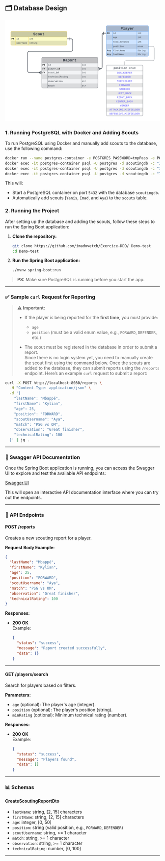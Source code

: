 ## 🗂️ Database Design

![Database Design](./docs/db-design.png)

### 1. **Running PostgreSQL with Docker and Adding Scouts**

To run PostgreSQL using Docker and manually add scouts to the database, use the following command:

```bash
docker run --name postgres-container -e POSTGRES_PASSWORD=tmpPass -e POSTGRES_USER=postgres -e POSTGRES_DB=scoutingdb -p 5432:5432 -d postgres:13 && \
docker exec -it postgres-container psql -U postgres -d scoutingdb -c "INSERT INTO scout (username) VALUES ('Yanis');" && \
docker exec -it postgres-container psql -U postgres -d scoutingdb -c "INSERT INTO scout (username) VALUES ('Imad');" && \
docker exec -it postgres-container psql -U postgres -d scoutingdb -c "INSERT INTO scout (username) VALUES ('Aya');"
```

This will:
- Start a PostgreSQL container on port `5432` with the database `scoutingdb`.
- Automatically add scouts (`Yanis`, `Imad`, and `Aya`) to the `scouts` table.

### 2. **Running the Project**

After setting up the database and adding the scouts, follow these steps to run the Spring Boot application:

1. **Clone the repository:**
   ```bash
   git clone https://github.com/imadovetch/Exercice-DDD/ Demo-test
   cd Demo-test
   ```

2. **Run the Spring Boot application:**
   ```bash
   ./mvnw spring-boot:run
   ```

> **PS:** Make sure PostgreSQL is running before you start the app.

---

### ✅ **Sample `curl` Request for Reporting**

> ⚠️ **Important:**  
> - If the player is being reported for the **first time**, you must provide:
>   - `age`
>   - `position` (must be a valid enum value, e.g., `FORWARD`, `DEFENDER`, etc.)
> 
> - The scout must be registered in the database in order to submit a report.  
> Since there is no login system yet, you need to manually create the scout first using the command below.
Once the scouts are added to the database, they can submit reports using the `/reports` endpoint. Here’s an example `curl` request to submit a report:

```bash
curl -X POST http://localhost:8080/reports \
  -H "Content-Type: application/json" \
  -d '{
    "lastName": "Mbappé",
    "firstName": "Kylian",
    "age": 25,
    "position": "FORWARD",
    "scoutUsername": "Aya",
    "match": "PSG vs OM",
    "observation": "Great finisher",
    "technicalRating": 100
  }' | jq .
```

---

### 🔗 **Swagger API Documentation**

Once the Spring Boot application is running, you can access the Swagger UI to explore and test the available API endpoints:

[Swagger UI](http://localhost:8080/swagger-ui/index.html) 

This will open an interactive API documentation interface where you can try out the endpoints.

---

### 📝 **API Endpoints**

#### **POST /reports**
Creates a new scouting report for a player.

**Request Body Example:**
```json
{
  "lastName": "Mbappé",
  "firstName": "Kylian",
  "age": 25,
  "position": "FORWARD",
  "scoutUsername": "Aya",
  "match": "PSG vs OM",
  "observation": "Great finisher",
  "technicalRating": 100
}
```

**Responses:**
- **200 OK**  
  Example:
  ```json
  {
    "status": "success",
    "message": "Report created successfully",
    "data": {}
  }
  ```

---

#### **GET /players/search**
Search for players based on filters.

**Parameters:**
- `age` (optional): The player's age (integer).
- `position` (optional): The player's position (string).
- `minRating` (optional): Minimum technical rating (number).

**Responses:**
- **200 OK**  
  Example:
  ```json
  {
    "status": "success",
    "message": "Players found",
    "data": []
  }
  ```

---

### 📊 **Schemas**

#### **CreateScoutingReportDto**
- `lastName`: string, [2, 15] characters
- `firstName`: string, [2, 15] characters
- `age`: integer, [0, 50]
- `position`: string (valid position, e.g., `FORWARD`, `DEFENDER`)
- `scoutUsername`: string, >= 1 character
- `match`: string, >= 1 character
- `observation`: string, >= 1 character
- `technicalRating`: number, [0, 100]

---


